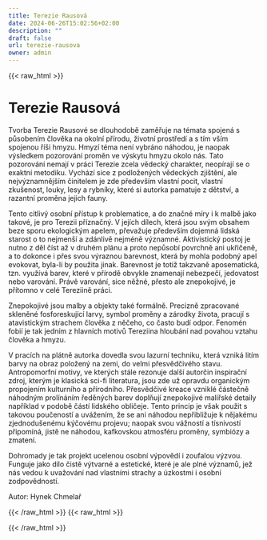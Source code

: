```yaml
---
title: Terezie Rausová
date: 2024-06-26T15:02:56+02:00
description: ""
draft: false
url: terezie-rausova
owner: admin
---
```

{{< raw_html >}}
<h1 id="terezie-rausov&aacute;">Terezie Rausov&aacute;</h1>
<p class="MsoNormal">Tvorba Terezie Rausov&eacute; se dlouhodobě zaměřuje na t&eacute;mata spojen&aacute; s působen&iacute;m člověka na okoln&iacute; př&iacute;rodu, životn&iacute; prostřed&iacute; a s t&iacute;m v&scaron;&iacute;m spojenou ř&iacute;&scaron;i hmyzu. Hmyz&iacute; t&eacute;ma nen&iacute; vybr&aacute;no n&aacute;hodou, je naopak v&yacute;sledkem pozorov&aacute;n&iacute; proměn ve v&yacute;skytu hmyzu okolo n&aacute;s. Tato pozorov&aacute;n&iacute; nemaj&iacute; v pr&aacute;ci Terezie zcela vědeck&yacute; charakter, neop&iacute;raj&iacute; se o exaktn&iacute; metodiku. Vych&aacute;z&iacute; sice z&nbsp;podložen&yacute;ch vědeck&yacute;ch zji&scaron;těn&iacute;, ale nejv&yacute;znamněj&scaron;&iacute;m činitelem je zde předev&scaron;&iacute;m vlastn&iacute; pocit, vlastn&iacute; zku&scaron;enost, louky, lesy a rybn&iacute;ky, kter&eacute; si autorka pamatuje z dětstv&iacute;, a razantn&iacute; proměna jejich fauny.</p>
<p class="MsoNormal">Tento citliv&yacute; osobn&iacute; př&iacute;stup k problematice, a do značn&eacute; m&iacute;ry i k malbě jako takov&eacute;, je pro Terezii př&iacute;značn&yacute;. V jej&iacute;ch d&iacute;lech, kter&aacute; jsou sv&yacute;m obsahem beze sporu ekologick&yacute;m apelem, převažuje předev&scaron;&iacute;m dojemn&aacute; lidsk&aacute; starost o to nejmen&scaron;&iacute; a zd&aacute;nlivě nejm&eacute;ně v&yacute;znamn&eacute;. Aktivistick&yacute; postoj je nutno z děl č&iacute;st až v druh&eacute;m pl&aacute;nu a proto nepůsob&iacute; povrchně ani ukřičeně, a to dokonce i přes svou v&yacute;raznou barevnost, kter&aacute; by mohla podobn&yacute; apel evokovat, byla-li by použita jinak. Barevnost je totiž takzvaně aposematick&aacute;, tzn. využ&iacute;v&aacute; barev, kter&eacute; v př&iacute;rodě obvykle znamenaj&iacute; nebezpeč&iacute;, jedovatost nebo varov&aacute;n&iacute;. Pr&aacute;vě varov&aacute;n&iacute;, sice něžn&eacute;, přesto ale znepokojiv&eacute;, je př&iacute;tomno v cel&eacute; Tereziině pr&aacute;ci.</p>
<p class="MsoNormal">Znepokojiv&eacute; jsou malby a objekty tak&eacute; form&aacute;lně. Precizně zpracovan&eacute; skleněn&eacute; fosforeskuj&iacute;c&iacute; larvy, symbol proměny a z&aacute;rodky života, pracuj&iacute; s atavistick&yacute;m strachem člověka z něčeho, co často bud&iacute; odpor. Fenom&eacute;n fobi&iacute; je tak jedn&iacute;m z hlavn&iacute;ch motivů Tereziina hloub&aacute;n&iacute; nad povahou vztahu člověka a hmyzu.</p>
<p class="MsoNormal">V prac&iacute;ch na pl&aacute;tně autorka dovedla svou lazurn&iacute; techniku, kter&aacute; vznik&aacute; lit&iacute;m barvy na obraz položen&yacute; na zemi, do velmi přesvědčiv&eacute;ho stavu. Antropomorfn&iacute; motivy, ve kter&yacute;ch st&aacute;le rezonuje dal&scaron;&iacute; autorčin inspiračn&iacute; zdroj, kter&yacute;m je klasick&aacute; sci-fi literatura, jsou zde už opravdu organick&yacute;m propojen&iacute;m kulturn&iacute;ho a př&iacute;rodn&iacute;ho. Přesvědčiv&eacute; kreace vznikl&eacute; č&aacute;stečně n&aacute;hodn&yacute;m prol&iacute;n&aacute;n&iacute;m ředěn&yacute;ch barev doplňuj&iacute; znepokojiv&eacute; mal&iacute;řsk&eacute; detaily např&iacute;klad v podobě č&aacute;st&iacute; lidsk&eacute;ho obličeje. Tento princip je v&scaron;ak použit s takovou poučenost&iacute; a uv&aacute;žen&iacute;m, že se ani n&aacute;hodou nepřibližuje k nějak&eacute;mu zjednodu&scaron;en&eacute;mu k&yacute;čov&eacute;mu projevu; naopak svou v&aacute;žnost&iacute; a t&iacute;snivost&iacute; připom&iacute;n&aacute;, jistě ne n&aacute;hodou, kafkovskou atmosf&eacute;ru proměny, symbi&oacute;zy a zmaten&iacute;.</p>
<p class="MsoNormal">Dohromady je tak projekt ucelenou osobn&iacute; v&yacute;pověd&iacute; i zoufalou v&yacute;zvou. Funguje jako d&iacute;lo čistě v&yacute;tvarn&eacute; a estetick&eacute;, kter&eacute; je ale pln&eacute; v&yacute;znamů, jež n&aacute;s vedou k uvažov&aacute;n&iacute; nad vlastn&iacute;mi strachy a &uacute;zkostmi i osobn&iacute; zodpovědnost&iacute;.</p>
<p class="MsoNormal">Autor: Hynek Chmelař</p>
{{< /raw_html >}}
<!-- SECTION BREAK -->
{{< raw_html >}}

{{< /raw_html >}}
